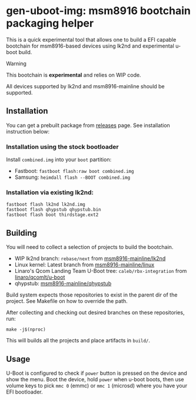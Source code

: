 # gen-uboot-img: msm8916 bootchain packaging helper

This is a quick experimental tool that allows one to build a EFI capable bootchain
for msm8916-based devices using lk2nd and experimental u-boot build.

> [!WARNING]
> This bootchain is **experimental** and relies on WIP code.

All devices supported by lk2nd and msm8916-mainline should be supported.

## Installation

You can get a prebuilt package from [releases](https://github.com/msm8916-mainline/gen-uboot-img/releases) page. See installation instruction below:

### Installation using the stock bootloader

Install `combined.img` into your `boot` partition:

 - Fastboot: `fastboot flash:raw boot combined.img`
 - Samsung: `heimdall flash --BOOT combined.img`

### Installation via existing lk2nd:

```
fastboot flash lk2nd lk2nd.img
fastboot flash qhypstub qhypstub.bin
fastboot flash boot thirdstage.ext2
```

## Building

You will need to collect a selection of projects to build the bootchain.

- WIP lk2nd branch: `rebase/next` from [msm8916-mainline/lk2nd](https://github.com/msm8916-mainline/lk2nd)
- Linux kernel: Latest branch from [msm8916-mainline/linux](https://github.com/msm8916-mainline/linux)
- Linaro's Qcom Landing Team U-Boot tree: `caleb/rbx-integration` from [linaro/qcomlt/u-boot](https://git.codelinaro.org/linaro/qcomlt/u-boot)
- qhypstub: [msm8916-mainline/qhypstub](https://github.com/msm8916-mainline/qhypstub)

Build system expects those repositories to exist in the parent dir of the project.
See Makefile on how to override the path.

After collecting and checking out desired branches on these repositories, run:

```
make -j$(nproc)
```

This will builds all the projects and place artifacts in `build/`.

## Usage

U-Boot is configured to check if `power` button is pressed on the device and
show the menu. Boot the device, hold `power` when u-boot boots, then use
volume keys to pick `mmc 0` (emmc) or `mmc 1` (microsd) where you have your EFI
bootloader.
